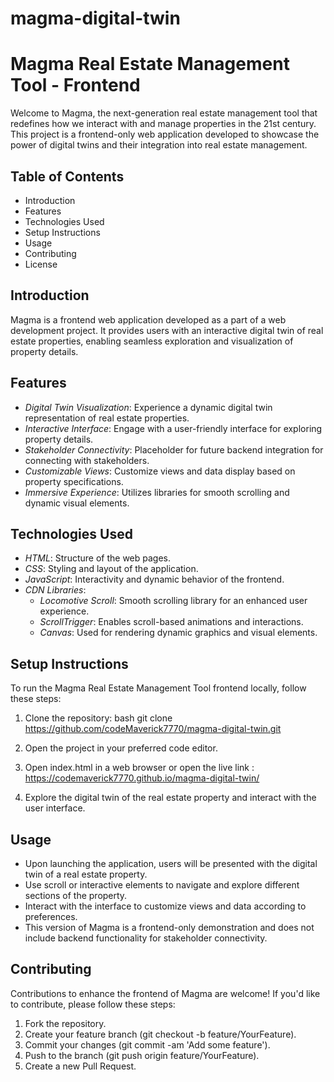 ﻿# magma-digital-twin
 # Magma Real Estate Management Tool - Frontend

Welcome to Magma, the next-generation real estate management tool that redefines how we interact with and manage properties in the 21st century. This project is a frontend-only web application developed to showcase the power of digital twins and their integration into real estate management.

## Table of Contents

- Introduction
- Features
- Technologies Used
- Setup Instructions
- Usage
- Contributing
- License
## Introduction

Magma is a frontend web application developed as a part of a web development project. It provides users with an interactive digital twin of real estate properties, enabling seamless exploration and visualization of property details.

## Features

- *Digital Twin Visualization*: Experience a dynamic digital twin representation of real estate properties.
- *Interactive Interface*: Engage with a user-friendly interface for exploring property details.
- *Stakeholder Connectivity*: Placeholder for future backend integration for connecting with stakeholders.
- *Customizable Views*: Customize views and data display based on property specifications.
- *Immersive Experience*: Utilizes libraries for smooth scrolling and dynamic visual elements.

## Technologies Used

- *HTML*: Structure of the web pages.
- *CSS*: Styling and layout of the application.
- *JavaScript*: Interactivity and dynamic behavior of the frontend.
- *CDN Libraries*:
  - *Locomotive Scroll*: Smooth scrolling library for an enhanced user experience.
  - *ScrollTrigger*: Enables scroll-based animations and interactions.
  - *Canvas*: Used for rendering dynamic graphics and visual elements.

## Setup Instructions

To run the Magma Real Estate Management Tool frontend locally, follow these steps:

1. Clone the repository:
   bash
   git clone https://github.com/codeMaverick7770/magma-digital-twin.git
   

2. Open the project in your preferred code editor.

3. Open index.html in a web browser or open the live link : https://codemaverick7770.github.io/magma-digital-twin/

4. Explore the digital twin of the real estate property and interact with the user interface.

## Usage

- Upon launching the application, users will be presented with the digital twin of a real estate property.
- Use scroll or interactive elements to navigate and explore different sections of the property.
- Interact with the interface to customize views and data according to preferences.
- This version of Magma is a frontend-only demonstration and does not include backend functionality for stakeholder connectivity.

## Contributing

Contributions to enhance the frontend of Magma are welcome! If you'd like to contribute, please follow these steps:

1. Fork the repository.
2. Create your feature branch (git checkout -b feature/YourFeature).
3. Commit your changes (git commit -am 'Add some feature').
4. Push to the branch (git push origin feature/YourFeature).
5. Create a new Pull Request.
